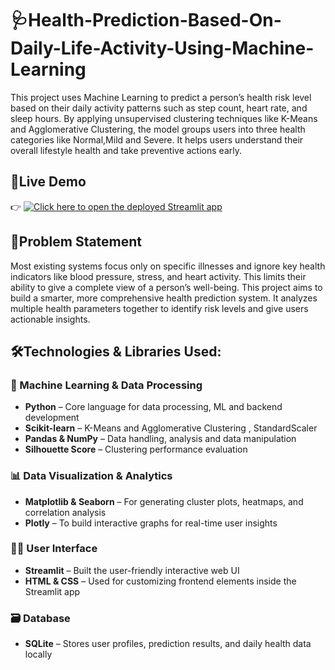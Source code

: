 # 🩺Health-Prediction-Based-On-Daily-Life-Activity-Using-Machine-Learning
This project uses Machine Learning to predict a person’s health risk level based on their daily activity patterns such as step count, heart rate, and sleep hours. By applying unsupervised clustering techniques like K-Means and Agglomerative Clustering, the model groups users into three health categories like Normal,Mild and Severe. It helps users understand their overall lifestyle health and take preventive actions early.

## 🔗Live Demo

👉 [![Click here to open the deployed Streamlit app](https://static.streamlit.io/badges/streamlit_badge_black_white.svg)](https://health-prediction-based-on-life-activity-using-machine-learning.streamlit.app/)


## 🧠Problem Statement
Most existing systems focus only on specific illnesses and ignore key health indicators like blood pressure, stress, and heart activity. This limits their ability to give a complete view of a person’s well-being.
This project aims to build a smarter, more comprehensive health prediction system. It analyzes multiple health parameters together to identify risk levels and give users actionable insights. 

## 🛠️Technologies & Libraries Used:
### 🤖 Machine Learning & Data Processing
- **Python** – Core language for data processing, ML and backend development
- **Scikit-learn** – K-Means and Agglomerative Clustering , StandardScaler
- **Pandas & NumPy** – Data handling, analysis and data manipulation
- **Silhouette Score** – Clustering performance evaluation

### 📊 Data Visualization & Analytics
- **Matplotlib & Seaborn** – For generating cluster plots, heatmaps, and correlation analysis
- **Plotly** – To build interactive graphs for real-time user insights

### 🧑‍💻 User Interface
- **Streamlit** – Built the user-friendly interactive web UI 
- **HTML & CSS** – Used for customizing frontend elements inside the Streamlit app

### 🗃️ Database
- **SQLite** – Stores user profiles, prediction results, and daily health data locally


